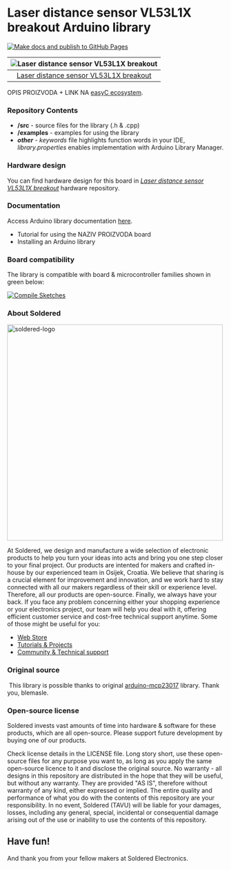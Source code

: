 # Laser distance sensor VL53L1X breakout Arduino library

[![Make docs and publish to GitHub Pages](https://github.com/SolderedElectronics/Soldered-VL53L1X-Laser-Distance-Sensor-Arduino-Library/actions/workflows/make_docs.yml/badge.svg?branch=dev)](https://github.com/SolderedElectronics/Soldered-VL53L1X-Laser-Distance-Sensor-Arduino-Library/actions/workflows/make_docs.yml)

| ![Laser distance sensor VL53L1X breakout](https://upload.wikimedia.org/wikipedia/commons/8/8f/Example_image.svg) |
| :--------------------------------------------------------------------------------------------------------------: |
|                      [Laser distance sensor VL53L1X breakout](https://www.solde.red/333064)                      |

OPIS PROIZVODA + LINK NA [easyC ecosystem](https://www.soldered.com/en/easyC).

### Repository Contents

- **/src** - source files for the library (.h & .cpp)
- **/examples** - examples for using the library
- **_other_** - _keywords_ file highlights function words in your IDE, _library.properties_ enables implementation with Arduino Library Manager.

### Hardware design

You can find hardware design for this board in [_Laser distance sensor VL53L1X breakout_](https://github.com/SolderedElectronics/NAZIVPROIZVODA-hardware-design) hardware repository.

### Documentation

Access Arduino library documentation [here](https://SolderedElectronics.github.io/Soldered-VL53L1X-Laser-Distance-Sensor-Arduino-Library/).

- Tutorial for using the NAZIV PROIZVODA board
- Installing an Arduino library

### Board compatibility

The library is compatible with board & microcontroller families shown in green below:

[![Compile Sketches](http://github-actions.40ants.com/e-radionicacom/Soldered-VL53L1X-Laser-Distance-Sensor-Arduino-Library/matrix.svg?branch=dev&only=Compile%20Sketches)](https://github.com/SolderedElectronics/Soldered-VL53L1X-Laser-Distance-Sensor-Arduino-Library/actions/workflows/compile_test.yml)

### About Soldered

<img src="https://raw.githubusercontent.com/e-radionicacom/Soldered-VL53L1X-Laser-Distance-Sensor-Arduino-Library/dev/extras/Soldered-logo-color.png" alt="soldered-logo" width="500"/>

At Soldered, we design and manufacture a wide selection of electronic products to help you turn your ideas into acts and bring you one step closer to your final project. Our products are intented for makers and crafted in-house by our experienced team in Osijek, Croatia. We believe that sharing is a crucial element for improvement and innovation, and we work hard to stay connected with all our makers regardless of their skill or experience level. Therefore, all our products are open-source. Finally, we always have your back. If you face any problem concerning either your shopping experience or your electronics project, our team will help you deal with it, offering efficient customer service and cost-free technical support anytime. Some of those might be useful for you:

- [Web Store](https://www.soldered.com/shop)
- [Tutorials & Projects](https://soldered.com/learn)
- [Community & Technical support](https://soldered.com/community)

### Original source

​
This library is possible thanks to original [arduino-mcp23017](https://github.com/blemasle/arduino-mcp23017) library. Thank you, blemasle.

### Open-source license

Soldered invests vast amounts of time into hardware & software for these products, which are all open-source. Please support future development by buying one of our products.

Check license details in the LICENSE file. Long story short, use these open-source files for any purpose you want to, as long as you apply the same open-source licence to it and disclose the original source. No warranty - all designs in this repository are distributed in the hope that they will be useful, but without any warranty. They are provided "AS IS", therefore without warranty of any kind, either expressed or implied. The entire quality and performance of what you do with the contents of this repository are your responsibility. In no event, Soldered (TAVU) will be liable for your damages, losses, including any general, special, incidental or consequential damage arising out of the use or inability to use the contents of this repository.

## Have fun!

And thank you from your fellow makers at Soldered Electronics.
